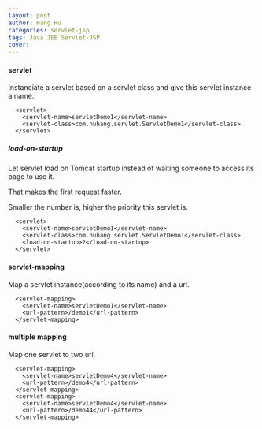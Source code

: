 ```yaml
---
layout: post
author: Hang Hu
categories: servlet-jsp
tags: Java JEE Servlet-JSP 
cover: 
---
```


#### servlet

Instanciate a servlet based on a servlet class and give this servlet instance a name.

```
  <servlet>
  	<servlet-name>servletDemo1</servlet-name>
  	<servlet-class>com.huhang.servlet.ServletDemo1</servlet-class>
  </servlet>
```

##### load-on-startup

Let servlet load on Tomcat startup instead of waiting someone to access its page to use it.

That makes the first request faster.

Smaller the number is, higher the priority this servlet is.

```
  <servlet>
  	<servlet-name>servletDemo1</servlet-name>
  	<servlet-class>com.huhang.servlet.ServletDemo1</servlet-class>
    <load-on-startup>2</load-on-startup>
  </servlet>
```

#### servlet-mapping

Map a servlet instance(according to its name) and a url.

```
  <servlet-mapping>
  	<servlet-name>servletDemo1</servlet-name>
  	<url-pattern>/demo1</url-pattern>
  </servlet-mapping>
```

#### multiple mapping    

Map one servlet to two url.

```
  <servlet-mapping>
    <servlet-name>servletDemo4</servlet-name>
    <url-pattern>/demo4</url-pattern>
  </servlet-mapping>
  <servlet-mapping>
    <servlet-name>servletDemo4</servlet-name>
    <url-pattern>/demo44</url-pattern>
  </servlet-mapping>
```
